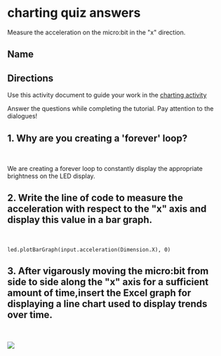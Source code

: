 # charting quiz answers

Measure the acceleration on the micro:bit in the "x" direction. 


## Name

## Directions

Use this activity document to guide your work in the [charting activity](/lessons/charting)

Answer the questions while completing the tutorial. Pay attention to the dialogues!

## 1. Why are you creating a 'forever' loop?

<br/>

We are creating a forever loop to constantly display the appropriate brightness on the LED display.

## 2. Write the line of code to measure the acceleration with respect to the "x" axis and display this value in a bar graph.

<br/>

```blocks
led.plotBarGraph(input.acceleration(Dimension.X), 0)
```

## 3. After vigarously moving the micro:bit from side to side along the "x" axis for a sufficient amount of time,insert the Excel graph for displaying a line chart used to display trends over time. 

<br/>

![](/static/mb/line_chart.png)

